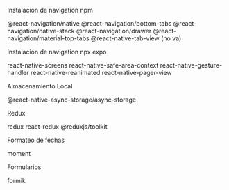 Instalación de navigation npm

@react-navigation/native
@react-navigation/bottom-tabs
@react-navigation/native-stack
@react-navigation/drawer
@react-navigation/material-top-tabs
@react-native-tab-view (no va)

Instalación de navigation npx expo

react-native-screens
react-native-safe-area-context
react-native-gesture-handler
react-native-reanimated
react-native-pager-view

Almacenamiento Local

@react-native-async-storage/async-storage

Redux

redux react-redux @reduxjs/toolkit

Formateo de fechas

moment

Formularios

formik